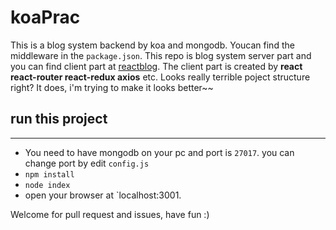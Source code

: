 # koaPrac
This is a blog system backend by koa and mongodb. Youcan find the middleware in the `package.json`.
This repo is blog system server part and you can find client part at [reactblog](https://github.com/cpprookie/reactblog). The client part is created by 
**react react-router react-redux axios** etc. Looks really terrible poject structure right? It does, i'm trying to make it looks better~~

## run this project
---
- You need to have mongodb on your pc and port is `27017`. you can change port by edit `config.js`
- `npm install` 
- `node index`
- open your browser at `localhost:3001. 

Welcome for pull request and issues, have fun :)

